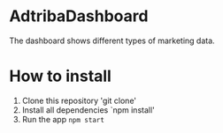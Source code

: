 # AdtribaDashboard
The dashboard shows different types of marketing data.

# How to install
1. Clone this repository 'git clone'
2. Install all dependencies `npm install'
3. Run the app `npm start`
